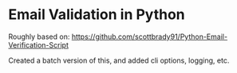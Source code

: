 # Email Validation in Python

Roughly based on: https://github.com/scottbrady91/Python-Email-Verification-Script

Created a batch version of this, and added cli options, logging, etc.

